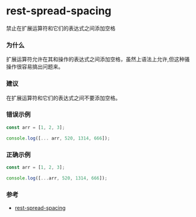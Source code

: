 # rest-spread-spacing

禁止在扩展运算符和它们的表达式之间添加空格

### 为什么

扩展运算符允许在其和操作的表达式之间添加空格，虽然上语法上允许,但这种骚操作很容易搞出问题来。

### 建议

在扩展运算符和它们的表达式之间不要添加空格。

### 错误示例

```js
const arr = [1, 2, 3];

console.log([... arr, 520, 1314, 666]);
```

### 正确示例

```js
const arr = [1, 2, 3];

console.log([...arr, 520, 1314, 666]);
```

### 参考

- [rest-spread-spacing](https://eslint.org/docs/rules/rest-spread-spacing)
